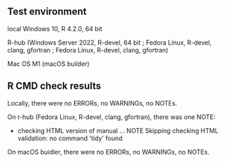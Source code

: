 ## Test environment
local Windows 10, R 4.2.0, 64 bit

R-hub (Windows Server 2022, R-devel, 64 bit ; Fedora Linux, R-devel, clang, gfortran ; Fedora Linux, R-devel, clang, gfortran)

Mac OS M1 (macOS builder)

## R CMD check results
Locally, there were no ERRORs, no WARNINGs, no NOTEs.

On r-hub (Fedora Linux, R-devel, clang, gfortran), there was one NOTE:  

* checking HTML version of manual ... NOTE
Skipping checking HTML validation: no command 'tidy' found

On macOS buidler, there were no ERRORs, no WARNINGs, no NOTEs.
